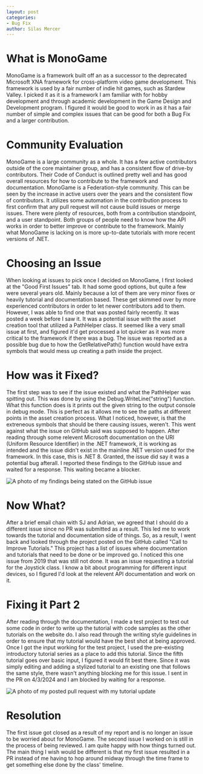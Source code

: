 ```yaml
---
layout: post
categories: 
- Bug Fix
author: Silas Mercer
---
```


# What is MonoGame

MonoGame is a framework built off an as a successor to the deprecated Microsoft XNA framework for cross-platform video game development. This framework is used by a fair number of indie hit games, such as Stardew Valley. I picked it as it is a framework I am familiar with for hobby development and through academic development in the Game Design and Development program. I figured it would be good to work in as it has a fair number of simple and complex issues that can be good for both a Bug Fix and a larger contribution.

# Community Evaluation

MonoGame is a large community as a whole. It has a few active contributors outside of the core maintainer group, and has a consistent flow of drive-by contributors. Their Code of Conduct is outlined pretty well and has good overall resources for how to contribute to the framework and documentation. MonoGame is a Federation-style community. This can be seen by the increase in active users over the years and the consistent flow of contributors. It utilizes some automation in the contribution process to first confirm that any pull request will not cause build issues or merge issues. There were plenty of resources, both from a contribution standpoint, and a user standpoint. Both groups of people need to know how the API works in order to better improve or contribute to the framework. Mainly what MonoGame is lacking on is more up-to-date tutorials with more recent versions of .NET.

# Choosing an Issue

When looking at issues to pick once I decided on MonoGame, I first looked at the "Good First Issues" tab. It had some good options, but quite a few were several years old. Mainly because a lot of them are very minor fixes or heavily tutorial and documentation based. These get skimmed over by more experienced contributors in order to let newer contributors add to them. However, I was able to find one that was posted fairly recently. It was posted a week before I saw it. It was a potential issue with the asset creation tool that utilized a PathHelper class. It seemed like a very small issue at first, and figured it'd get processed a lot quicker as it was more critical to the framework if there was a bug. The issue was reported as a possible bug due to how the GetRelativePath() function would have extra symbols that would mess up creating a path inside the project.

# How was it Fixed?

The first step was to see if the issue existed and what the PathHelper was spitting out. This was done by using the Debug.WriteLine("string") function. What this function does is it prints out the given string to the output console in debug mode. This is perfect as it allows me to see the paths at different points in the asset creation process. What I noticed, however, is that the extreneous symbols that should be there causing issues, weren't. This went against what the issue on GitHub said was supposed to happen. After reading through some relevent Microsoft documentation on the URI (Uniform Resource Identifier) in the .NET framework, it is working as intended and the issue didn't exist in the mainline .NET version used for the framework. In this case, this is .NET 8. Granted, the issue did say it was a potential bug afterall. I reported these findings to the GitHub issue and waited for a response. This waiting became a blocker.

![A photo of my findings being stated on the GitHub issue](https://samercer2002.github.io/assets/2024-04-03-Improving-MonoGame-Documentation/Issue-1-Solution.png)

# Now What?
After a brief email chain with SJ and Adrian, we agreed that I should do a different issue since no PR was submitted as a result. This led me to work towards the tutorial and documentation side of things. So, as a result, I went back and looked through the project posted on the GitHub called "Call to Improve Tutorials." This project has a list of issues where documentation and tutorials that need to be done or be improved go. I noticed this one issue from 2019 that was still not done. It was an issue requesting a tutorial for the Joystick class. I know a bit about programming for different input devices, so I figured I'd look at the relevent API documentation and work on it. 

# Fixing it Part 2

After reading through the documentation, I made a test project to test out some code in order to write up the tutorial with code samples as the other tutorials on the website do. I also read through the writing style guidelines in order to ensure that my tutorial would have the best shot at being approved. Once I got the input working for the test project, I used the pre-existing introductory tutorial series as a place to add this tutorial. Since the fifth tutorial goes over basic input, I figured it would fit best there. Since it was simply editing and adding a stylized tutorial to an existing one that follows the same style, there wasn't anything blocking me for this issue. I sent in the PR on 4/3/2024 and I am blocked by waiting for a response.

![A photo of my posted pull request with my tutorial update](https://samercer2002.github.io/assets/2024-04-03-Improving-MonoGame-Documentation/Issue-2-PR.png)

# Resolution

The first issue got closed as a result of my report and is no longer an issue to be worried about for MonoGame. The second issue I worked on is still in the process of being reviewed. I am quite happy with how things turned out. The main thing I wish would be different is that my first issue resulted in a PR instead of me having to hop around midway through the time frame to get something else done by the class' timeline.